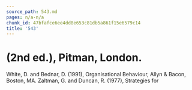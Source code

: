 ```yaml
---
source_path: 543.md
pages: n/a-n/a
chunk_id: 47bfafce6ee4dd8e653c81db5a861f15e6579c14
title: '543'
---
```

# (2nd ed.), Pitman, London.

White, D. and Bednar, D. (1991), Organisational Behaviour, Allyn & Bacon, Boston, MA. Zaltman, G. and Duncan, R. (1977), Strategies for
